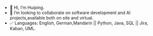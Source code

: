 - 👋 Hi, I’m Huiping.
- 💞️ I’m looking to collaborate on software development and AI projects,available both on site and virtual.
- ✅ Languages: English, German,Mandarin || Python, Java, SQL || Jira, Kaban, UML.



<!---
Huiping27/Huiping27 is a ✨ special ✨ repository because its `README.md` (this file) appears on your GitHub profile.
You can click the Preview link to take a look at your changes.
--->

